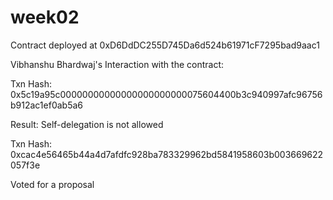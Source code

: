 # week02

Contract deployed at 0xD6DdDC255D745Da6d524b61971cF7295bad9aac1

Vibhanshu Bhardwaj's Interaction with the contract:

Txn Hash: 0x5c19a95c00000000000000000000000075604400b3c940997afc96756b912ac1ef0ab5a6

Result: Self-delegation is not allowed

Txn Hash: 0xcac4e56465b44a4d7afdfc928ba783329962bd5841958603b003669622057f3e

Voted for a proposal
